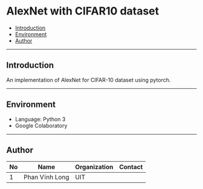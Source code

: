 # AlexNet with CIFAR10 dataset
- [Introduction](#introduction)
- [Environment](#environment)
- [Author](#author)
---
## Introduction
An implementation of AlexNet for CIFAR-10 dataset using pytorch.

---
## Environment
- Language: Python 3
- Google Colaboratory

---
## Author
| No  | Name         | Organization | Contact       |
|-----|--------------|--------------|---------------|
|1|Phan Vĩnh Long|UIT||
